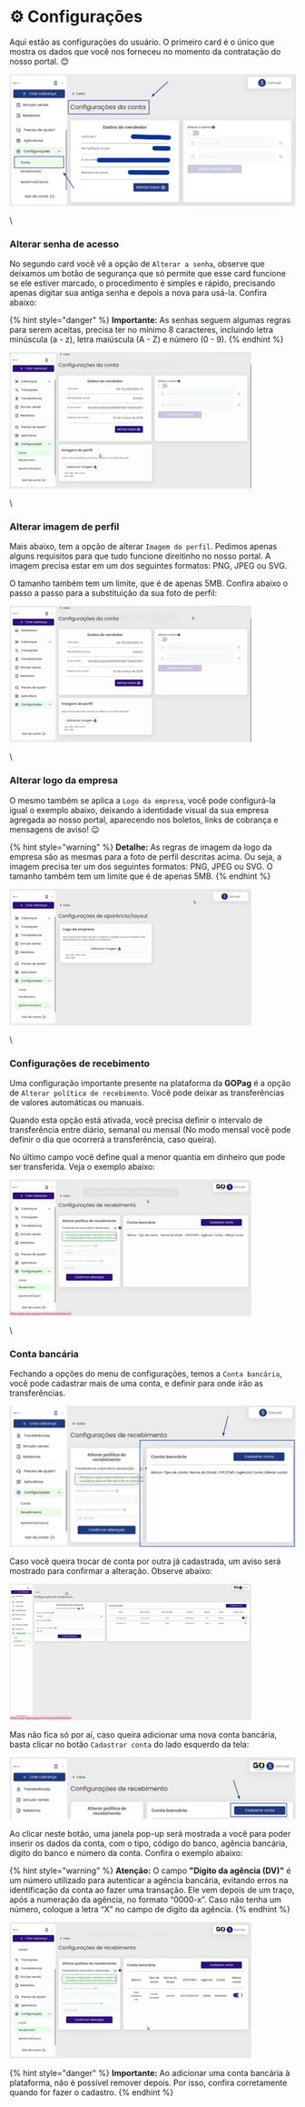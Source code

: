 # ⚙️ Configurações

Aqui estão as configurações do usuário. O primeiro card é o único que mostra os dados que você nos forneceu no momento da contratação do nosso portal. 😊

![](../assets/prints/configuracoes_menu.png)

\


### Alterar senha de acesso

No segundo card você vê a opção de `Alterar a senha`, observe que deixamos um botão de segurança que só permite que esse card funcione se ele estiver marcado, o procedimento é simples e rápido, precisando apenas digitar sua antiga senha e depois a nova para usá-la. Confira abaixo:

{% hint style="danger" %}
**Importante:** As senhas seguem algumas regras para serem aceitas, precisa ter no mínimo 8 caracteres, incluindo letra minúscula (a - z), letra maiúscula (A - Z) e número (0 - 9).
{% endhint %}

![](../assets/prints/configuracoes_menu_alterar_senha.gif)

\


### Alterar imagem de perfil

Mais abaixo, tem a opção de alterar `Imagem do perfil`. Pedimos apenas alguns requisitos para que tudo funcione direitinho no nosso portal. A imagem precisa estar em um dos seguintes formatos: PNG, JPEG ou SVG.

O tamanho também tem um limite, que é de apenas 5MB. Confira abaixo o passo a passo para a substituição da sua foto de perfil:

![](../assets/prints/configuracoes_menu_alterar_foto_perfil.gif)

\


### Alterar logo da empresa

O mesmo também se aplica a `Logo da empresa`, você pode configurá-la igual o exemplo abaixo, deixando a identidade visual da sua empresa agregada ao nosso portal, aparecendo nos boletos, links de cobrança e mensagens de aviso! 😉

{% hint style="warning" %}
**Detalhe:** As regras de imagem da logo da empresa são as mesmas para a foto de perfil descritas acima. Ou seja, a imagem precisa ter um dos seguintes formatos: PNG, JPEG ou SVG. O tamanho também tem um limite que é de apenas 5MB.
{% endhint %}

![](../assets/prints/configuracoes_menu_alterar_foto_empresa.gif)

\


### Configurações de recebimento

Uma configuração importante presente na plataforma da **GOPag** é a opção de `Alterar política de recebimento`. Você pode deixar as transferências de valores automáticas ou manuais.

Quando esta opção está ativada, você precisa definir o intervalo de transferência entre diário, semanal ou mensal (No modo mensal você pode definir o dia que ocorrerá a transferência, caso queira).

No último campo você define qual a menor quantia em dinheiro que pode ser transferida. Veja o exemplo abaixo:

![](../assets/prints/configuracoes_menu_alterar_politica.gif)

\


### Conta bancária

Fechando a opções do menu de configurações, temos a `Conta bancária`, você pode cadastrar mais de uma conta, e definir para onde irão as transferências.

![](../assets/prints/configuracoes_menu_conta_bancaria.png)

Caso você queira trocar de conta por outra já cadastrada, um aviso será mostrado para confirmar a alteração. Observe abaixo:

![](../assets/prints/configuracoes_menu_conta_alterar.gif)

Mas não fica só por aí, caso queira adicionar uma nova conta bancária, basta clicar no botão `Cadastrar conta` do lado esquerdo da tela:

![](../assets/prints/configuracoes_menu_conta_btn_add.png)

Ao clicar neste botão, uma janela pop-up será mostrada a você para poder inserir os dados da conta, com o tipo, código do banco, agência bancária, digito do banco e número da conta. Confira o exemplo abaixo:

{% hint style="warning" %}
**Atenção:** O campo **"Dígito da agência (DV)"** é um número utilizado para autenticar a agência bancária, evitando erros na identificação da conta ao fazer uma transação. Ele vem depois de um traço, após a numeração da agência, no formato “0000-x”. Caso não tenha um número, coloque a letra “X” no campo de dígito da agência.
{% endhint %}

![](../assets/prints/configuracoes_menu_conta_cadastrar.gif)

{% hint style="danger" %}
**Importante:** Ao adicionar uma conta bancária à plataforma, não é possível remover depois. Por isso, confira corretamente quando for fazer o cadastro.
{% endhint %}
